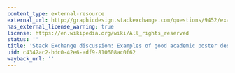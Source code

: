 ```yaml
---
content_type: external-resource
external_url: http://graphicdesign.stackexchange.com/questions/9452/examples-of-good-academic-poster-design
has_external_license_warning: true
license: https://en.wikipedia.org/wiki/All_rights_reserved
status: ''
title: 'Stack Exchange discussion: Examples of good academic poster design'
uid: c4342ac2-bdc0-42e6-adf9-810608ac0f62
wayback_url: ''
---
```

